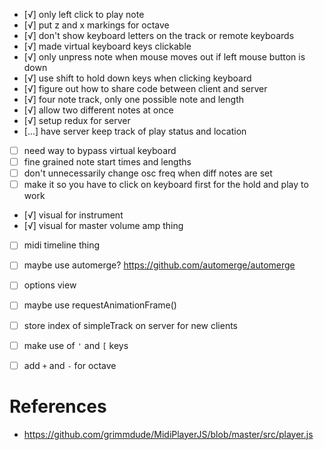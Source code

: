 - [√] only left click to play note
- [√] put z and x markings for octave
- [√] don't show keyboard letters on the track or remote keyboards
- [√] made virtual keyboard keys clickable
- [√] only unpress note when mouse moves out if left mouse button is down
- [√] use shift to hold down keys when clicking keyboard
- [√] figure out how to share code between client and server
- [√] four note track, only one possible note and length
- [√] allow two different notes at once
- [√] setup redux for server
- [...] have server keep track of play status and location
- [ ] need way to bypass virtual keyboard
- [ ] fine grained note start times and lengths
- [ ] don't unnecessarily change osc freq when diff notes are set
- [ ] make it so you have to click on keyboard first for the hold and play to work
- [√] visual for instrument
- [√] visual for master volume amp thing
- [ ] midi timeline thing
- [ ] maybe use automerge? https://github.com/automerge/automerge
- [ ] options view
- [ ] maybe use requestAnimationFrame()
- [ ] store index of simpleTrack on server for new clients
- [ ] make use of `'` and `[` keys
- [ ] add `+` and `-` for octave 


# References
- https://github.com/grimmdude/MidiPlayerJS/blob/master/src/player.js
